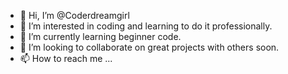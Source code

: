 - 👋 Hi, I’m @Coderdreamgirl
- 👀 I’m interested in coding and learning to do it professionally.
- 🌱 I’m currently learning beginner code.
- 💞️ I’m looking to collaborate on great projects with others soon. 
- 📫 How to reach me ...

<!---
Coderdreamgirl/Coderdreamgirl is a ✨ special ✨ repository because its `README.md` (this file) appears on your GitHub profile.
You can click the Preview link to take a look at your changes.
--->
